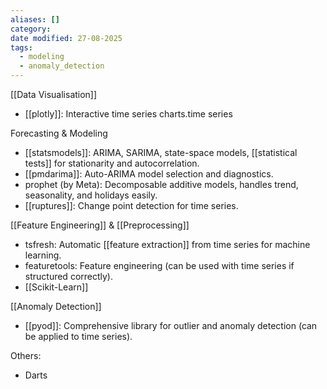```yaml
---
aliases: []
category:
date modified: 27-08-2025
tags:
  - modeling
  - anomaly_detection
---
```

[[Data Visualisation]]
- [[plotly]]: Interactive time series charts.time series

Forecasting & Modeling
- [[statsmodels]]: ARIMA, SARIMA, state-space models, [[statistical tests]] for stationarity and autocorrelation.
- [[pmdarima]]: Auto-ARIMA model selection and diagnostics.
- prophet (by Meta): Decomposable additive models, handles trend, seasonality, and holidays easily.
- [[ruptures]]: Change point detection for time series.

[[Feature Engineering]] & [[Preprocessing]]
- tsfresh: Automatic [[feature extraction]] from time series for machine learning.
- featuretools: Feature engineering (can be used with time series if structured correctly).
- [[Scikit-Learn]]

[[Anomaly Detection]]
- [[pyod]]: Comprehensive library for outlier and anomaly detection (can be applied to time series).

Others:
- Darts